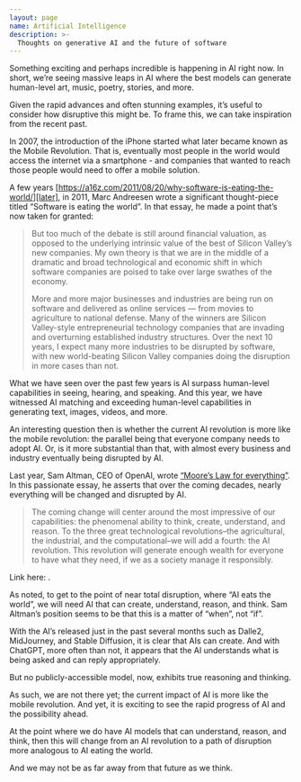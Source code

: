 ```yaml
---
layout: page
name: Artificial Intelligence
description: >-
  Thoughts on generative AI and the future of software
---
```


Something exciting and perhaps incredible is happening in AI right now. In short, we’re seeing massive leaps in AI where
the best models can generate human-level art, music, poetry, stories, and more.

Given the rapid advances and often stunning examples, it’s useful to consider how disruptive this might be. To frame
this, we can take inspiration from the recent past.

In 2007, the introduction of the iPhone started what later became known as the Mobile Revolution. That is, eventually
most people in the world would access the internet via a smartphone - and companies that wanted to reach those people
would need to offer a mobile solution.

A few years [https://a16z.com/2011/08/20/why-software-is-eating-the-world/][later], in 2011, Marc Andreesen wrote a
significant thought-piece titled “Software is eating the world”. In
that essay, he made a point that’s now taken for granted:

> But too much of the debate is still around financial valuation, as opposed to the underlying intrinsic value of the
> best of Silicon Valley’s new companies. My own theory is that we are in the middle of a dramatic and broad
> technological
> and economic shift in which software companies are poised to take over large swathes of the economy.
>
> More and more major businesses and industries are being run on software and delivered as online services — from movies
> to agriculture to national defense. Many of the winners are Silicon Valley-style entrepreneurial technology companies
> that are invading and overturning established industry structures. Over the next 10 years, I expect many more
> industries
> to be disrupted by software, with new world-beating Silicon Valley companies doing the disruption in more cases than
> not.

What we have seen over the past few years is AI surpass human-level capabilities in seeing, hearing, and speaking.
And this year, we have witnessed AI matching and exceeding human-level capabilities in generating
text, images, videos, and more.

An interesting question then is whether the current AI revolution is more like the mobile revolution:
the parallel being that everyone company needs to adopt AI.
Or, is it more substantial than that,
with almost every business and industry eventually being disrupted by AI.

Last year, Sam Altman, CEO of OpenAI, wrote [“Moore’s Law for everything”](https://moores.samaltman.com).
In this passionate essay, he asserts that over the coming decades,
nearly everything will be changed and disrupted by AI.

> The coming change will center around the most impressive of our capabilities: the phenomenal ability to think, create,
> understand, and reason. To the three great technological revolutions–the agricultural, the industrial, and the
> computational–we will add a fourth: the AI revolution. This revolution will generate enough wealth for everyone to
> have
> what they need, if we as a society manage it responsibly.

Link here: .

As noted, to get to the point of near total disruption, where “AI eats the world”, we will need AI that can create,
understand, reason, and think. Sam Altman’s position seems to be that this is a matter of “when”, not “if”.

With the AI’s released just in the past several months such as Dalle2, MidJourney, and Stable Diffusion,
it is clear that AIs can create.
And with ChatGPT, more often than not,
it appears that the AI understands what is being asked and can reply appropriately.

But no publicly-accessible model, now, exhibits true reasoning and thinking.

As such, we are not there yet; the current impact of AI is more like the mobile revolution. And yet, it is exciting
to see the rapid progress of AI and the possibility ahead.

At the point where we do have AI models that can understand, reason, and think, then this will change from an AI
revolution to a path of disruption more analogous to AI eating the world.

And we may not be as far away from that future as we think.